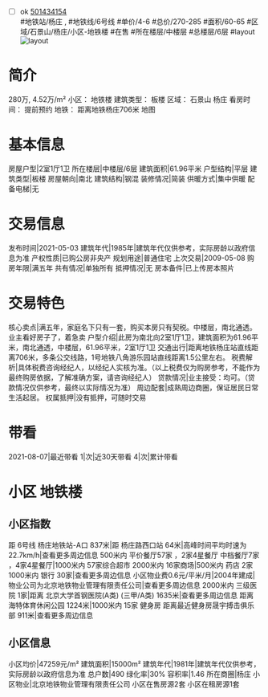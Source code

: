 - [ ] ok [501434154](https://bj.5i5j.com/ershoufang/501434154.html)  
 #地铁站/杨庄 ,  #地铁线/6号线
#单价/4-6 #总价/270-285 #面积/60-65   #区域/石景山/杨庄/小区-地铁楼 #在售 #所在楼层/中楼层 #总楼层/6层 #layout 
![layout](http://image2a.5i5j.com/bdir/layout/def86098f0a84a59bf1efe3e915887f0.jpg_P5.jpg) 
# 简介 
 280万,  4.52万/m² 
小区： 地铁楼
建筑类型： 板楼
区域： 石景山 杨庄
看房时间： 提前预约
地铁： 距离地铁杨庄706米 地图
# 基本信息 
 房屋户型|2室1厅1卫
所在楼层|中楼层/6层
建筑面积|61.96平米
户型结构|平层
建筑类型|板楼
房屋朝向|南北
建筑结构|钢混
装修情况|简装
供暖方式|集中供暖
配备电梯|无
# 交易信息 
 发布时间|2021-05-03
建筑年代|1985年|建筑年代仅供参考，实际房龄以政府信息为准
产权性质|已购公房非央产
规划用途|普通住宅
上次交易|2009-05-08
购房年限|满五年
共有情况|单独所有
抵押情况|无
房本备件|已上传房本照片
# 交易特色 
 核心卖点|满五年，家庭名下只有一套，购买本房只有契税。中楼层，南北通透。业主看好房子了，着急卖
户型介绍|此房为南北向2室1厅1卫，建筑面积为61.96平米，南北通透，中楼层，61.96平米，2室1厅1卫
交通出行|距离地铁杨庄站直线距离706米，多条公交线路，1号地铁八角游乐园站直线距离1.5公里左右。
税费解析|具体税费咨询经纪人，以经纪人实核为准。（以上税费仅为购房参考，不能作为最终购房依据，了解准确方案，请咨询经纪人）
贷款情况|业主接受：均可。（贷款情况仅供参考，最终以实际情况为准）
周边配套|成熟周边商圈，保证居民日常生活起居。
权属抵押|没有抵押，可随时交易
# 带看 
 2021-08-07|最近带看	 1|次|近30天带看	 4|次|累计带看
# 小区 地铁楼
## 小区指数 
 距 6号线 杨庄地铁站-A口 837米|距 杨庄路西口站 64米|高峰时间平均时速为22.7km/h|查看更多周边信息
500米内 平价餐厅57家 ，2家4星餐厅
中档餐厅7家 ，4家4星餐厅|1000米内 57家综合超市
2000米内 16家商场|500米内 药店 2家
1000米内 银行 30家|查看更多周边信息
小区物业费0.6元/平米/月|2004年建成|物业公司为北京地铁物业管理有限责任公司|查看更多周边信息
2000米内 三级医院 1家|距离 北京大学首钢医院(A类) (三甲/A类) 1635米|查看更多周边信息
距离 海特体育休闲公园 1224米|1000米内 15家 健身房
距离最近健身房晟宇搏击俱乐部 911米|查看更多周边信息
## 小区信息 
 小区均价|47259元/m²
建筑面积|15000m²
建筑年代|1981年|建筑年代仅供参考，实际房龄以政府信息为准
总户数|490
绿化率|30%
容积率|1.46
所在商圈|杨庄
小区物业|北京地铁物业管理有限责任公司
小区在售房源2套
小区在租房源1套
